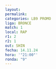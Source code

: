 ```yaml
---
layout: 
permalink: 
categories: LB9 PROMO
liga: BRONCE
match: 1
local: RAP
r1: 2
r2: 1
out: SHIN
fecha: 14.11.24
hora: '"21:00"'
ronda: "9"
---
```


